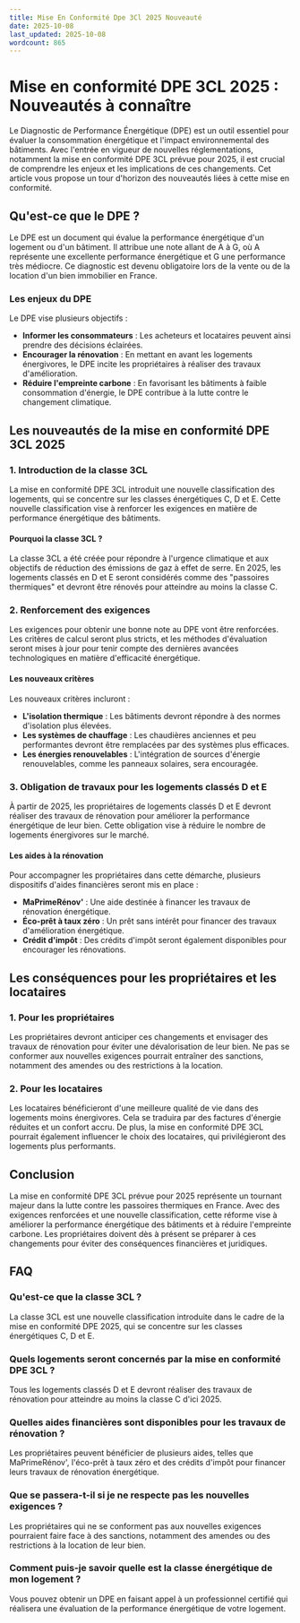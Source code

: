 ```yaml
---
title: Mise En Conformité Dpe 3Cl 2025 Nouveauté
date: 2025-10-08
last_updated: 2025-10-08
wordcount: 865
---
```


# Mise en conformité DPE 3CL 2025 : Nouveautés à connaître

Le Diagnostic de Performance Énergétique (DPE) est un outil essentiel pour évaluer la consommation énergétique et l'impact environnemental des bâtiments. Avec l'entrée en vigueur de nouvelles réglementations, notamment la mise en conformité DPE 3CL prévue pour 2025, il est crucial de comprendre les enjeux et les implications de ces changements. Cet article vous propose un tour d'horizon des nouveautés liées à cette mise en conformité.

## Qu'est-ce que le DPE ?

Le DPE est un document qui évalue la performance énergétique d'un logement ou d'un bâtiment. Il attribue une note allant de A à G, où A représente une excellente performance énergétique et G une performance très médiocre. Ce diagnostic est devenu obligatoire lors de la vente ou de la location d'un bien immobilier en France.

### Les enjeux du DPE

Le DPE vise plusieurs objectifs :

- **Informer les consommateurs** : Les acheteurs et locataires peuvent ainsi prendre des décisions éclairées.
- **Encourager la rénovation** : En mettant en avant les logements énergivores, le DPE incite les propriétaires à réaliser des travaux d'amélioration.
- **Réduire l'empreinte carbone** : En favorisant les bâtiments à faible consommation d'énergie, le DPE contribue à la lutte contre le changement climatique.

## Les nouveautés de la mise en conformité DPE 3CL 2025

### 1. Introduction de la classe 3CL

La mise en conformité DPE 3CL introduit une nouvelle classification des logements, qui se concentre sur les classes énergétiques C, D et E. Cette nouvelle classification vise à renforcer les exigences en matière de performance énergétique des bâtiments.

#### Pourquoi la classe 3CL ?

La classe 3CL a été créée pour répondre à l'urgence climatique et aux objectifs de réduction des émissions de gaz à effet de serre. En 2025, les logements classés en D et E seront considérés comme des "passoires thermiques" et devront être rénovés pour atteindre au moins la classe C.

### 2. Renforcement des exigences

Les exigences pour obtenir une bonne note au DPE vont être renforcées. Les critères de calcul seront plus stricts, et les méthodes d'évaluation seront mises à jour pour tenir compte des dernières avancées technologiques en matière d'efficacité énergétique.

#### Les nouveaux critères

Les nouveaux critères incluront :

- **L'isolation thermique** : Les bâtiments devront répondre à des normes d'isolation plus élevées.
- **Les systèmes de chauffage** : Les chaudières anciennes et peu performantes devront être remplacées par des systèmes plus efficaces.
- **Les énergies renouvelables** : L'intégration de sources d'énergie renouvelables, comme les panneaux solaires, sera encouragée.

### 3. Obligation de travaux pour les logements classés D et E

À partir de 2025, les propriétaires de logements classés D et E devront réaliser des travaux de rénovation pour améliorer la performance énergétique de leur bien. Cette obligation vise à réduire le nombre de logements énergivores sur le marché.

#### Les aides à la rénovation

Pour accompagner les propriétaires dans cette démarche, plusieurs dispositifs d'aides financières seront mis en place :

- **MaPrimeRénov'** : Une aide destinée à financer les travaux de rénovation énergétique.
- **Éco-prêt à taux zéro** : Un prêt sans intérêt pour financer des travaux d'amélioration énergétique.
- **Crédit d'impôt** : Des crédits d'impôt seront également disponibles pour encourager les rénovations.

## Les conséquences pour les propriétaires et les locataires

### 1. Pour les propriétaires

Les propriétaires devront anticiper ces changements et envisager des travaux de rénovation pour éviter une dévalorisation de leur bien. Ne pas se conformer aux nouvelles exigences pourrait entraîner des sanctions, notamment des amendes ou des restrictions à la location.

### 2. Pour les locataires

Les locataires bénéficieront d'une meilleure qualité de vie dans des logements moins énergivores. Cela se traduira par des factures d'énergie réduites et un confort accru. De plus, la mise en conformité DPE 3CL pourrait également influencer le choix des locataires, qui privilégieront des logements plus performants.

## Conclusion

La mise en conformité DPE 3CL prévue pour 2025 représente un tournant majeur dans la lutte contre les passoires thermiques en France. Avec des exigences renforcées et une nouvelle classification, cette réforme vise à améliorer la performance énergétique des bâtiments et à réduire l'empreinte carbone. Les propriétaires doivent dès à présent se préparer à ces changements pour éviter des conséquences financières et juridiques.

## FAQ

### Qu'est-ce que la classe 3CL ?

La classe 3CL est une nouvelle classification introduite dans le cadre de la mise en conformité DPE 2025, qui se concentre sur les classes énergétiques C, D et E.

### Quels logements seront concernés par la mise en conformité DPE 3CL ?

Tous les logements classés D et E devront réaliser des travaux de rénovation pour atteindre au moins la classe C d'ici 2025.

### Quelles aides financières sont disponibles pour les travaux de rénovation ?

Les propriétaires peuvent bénéficier de plusieurs aides, telles que MaPrimeRénov', l'éco-prêt à taux zéro et des crédits d'impôt pour financer leurs travaux de rénovation énergétique.

### Que se passera-t-il si je ne respecte pas les nouvelles exigences ?

Les propriétaires qui ne se conforment pas aux nouvelles exigences pourraient faire face à des sanctions, notamment des amendes ou des restrictions à la location de leur bien.

### Comment puis-je savoir quelle est la classe énergétique de mon logement ?

Vous pouvez obtenir un DPE en faisant appel à un professionnel certifié qui réalisera une évaluation de la performance énergétique de votre logement.